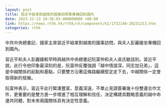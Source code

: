 ```yaml
---
layout: post
title: 習近平結束對越南的國事訪問乘專機回到國內
date: 2023-12-13 19:36:03.000000000 +08:00
link: https://news.rthk.hk/rthk/ch/component/k2/1732140-20231213.htm
categories: rthk
---
```


中共中央總書記、國家主席習近平結束對越南的國事訪問，與夫人彭麗媛坐專機回到國內。

習近平和夫人彭麗媛較早時與越共中央總書記阮富仲和夫人吳氏敏話別。習近平說，此行令他印象最深刻的是，阮富仲反覆強調「越中情誼深，同志加兄弟」，這是中越關係的起點和基點，只要雙方沿著這條路繼續堅定走下去，中越關係一定會取得新的發展。

阮富仲表示，習近平此行緊湊豐富，意義深遠，不單止見證簽署幾十份雙邊合作文件，更重要的是雙方進一步增進了相互理解和信任，決定構建具戰略意義的越中命運共同體，對未來兩國關係具有決定性意義。
